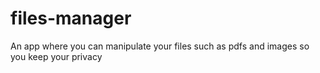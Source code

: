 # files-manager
An app where you can manipulate your files such as pdfs and images so you keep your privacy
